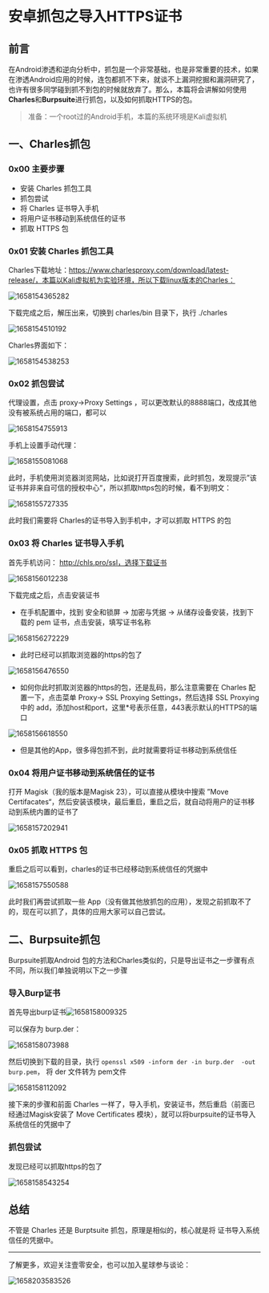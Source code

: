 # 安卓抓包之导入HTTPS证书

## 前言

在Android渗透和逆向分析中，抓包是一个非常基础，也是非常重要的技术，如果在渗透Android应用的时候，连包都抓不下来，就谈不上漏洞挖掘和漏洞研究了，也许有很多同学碰到抓不到包的时候就放弃了。那么，本篇将会讲解如何使用**Charles**和**Burpsuite**进行抓包，以及如何抓取HTTPS的包。

> 准备：一个root过的Android手机，本篇的系统环境是Kali虚拟机

## 一、Charles抓包

### 0x00 主要步骤

+ 安装 Charles 抓包工具
+ 抓包尝试
+ 将 Charles 证书导入手机
+ 将用户证书移动到系统信任的证书
+ 抓取 HTTPS 包

### 0x01 安装 Charles 抓包工具

Charles下载地址：https://www.charlesproxy.com/download/latest-release/，本篇以Kali虚拟机为实验环境，所以下载linux版本的Charles：

![1658154365282](安卓抓包-导入HTTPS证书.assets/1658154365282.png)

下载完成之后，解压出来，切换到 charles/bin 目录下，执行 ./charles

![1658154510192](安卓抓包-导入HTTPS证书.assets/1658154510192.png)

Charles界面如下：

![1658154538253](安卓抓包-导入HTTPS证书.assets/1658154538253.png)

### 0x02 抓包尝试

代理设置，点击 proxy->Proxy Settings ，可以更改默认的8888端口，改成其他没有被系统占用的端口，都可以

![1658154755913](安卓抓包-导入HTTPS证书.assets/1658154755913.png)

手机上设置手动代理：

![1658155081068](安卓抓包-导入HTTPS证书.assets/1658155081068.png)

此时，手机使用浏览器浏览网站，比如说打开百度搜索，此时抓包，发现提示”该证书并非来自可信的授权中心“，所以抓取https包的时候，看不到明文：

![1658155727335](安卓抓包-导入HTTPS证书.assets/1658155727335.png)

此时我们需要将 Charles的证书导入到手机中，才可以抓取 HTTPS 的包

### 0x03 将 Charles 证书导入手机

首先手机访问： http://chls.pro/ssl，选择下载证书

![1658156012238](安卓抓包-导入HTTPS证书.assets/1658156012238.png)

下载完成之后，点击安装证书

+ 在手机配置中，找到 安全和锁屏 -> 加密与凭据 -> 从储存设备安装，找到下载的 pem 证书，点击安装，填写证书名称

![1658156272229](安卓抓包-导入HTTPS证书.assets/1658156272229.png)

+ 此时已经可以抓取浏览器的https的包了

![1658156476550](安卓抓包-导入HTTPS证书.assets/1658156476550.png)

+ 如何你此时抓取浏览器的https的包，还是乱码，那么注意需要在 Charles 配置一下，点击菜单 Proxy-> SSL Proxying Settings，然后选择 SSL Proxying中的 add，添加host和port，这里*号表示任意，443表示默认的HTTPS的端口

![1658156618550](安卓抓包-导入HTTPS证书.assets/1658156618550.png)

+ 但是其他的App，很多得包抓不到，此时就需要将证书移动到系统信任

### 0x04 将用户证书移动到系统信任的证书

打开 Magisk（我的版本是Magisk 23），可以直接从模块中搜索 ”Move Certifacates“，然后安装该模块，最后重启，重启之后，就自动将用户的证书移动到系统内置的证书了

![1658157202941](安卓抓包-导入HTTPS证书.assets/1658157202941.png)

### 0x05 抓取 HTTPS 包

重启之后可以看到，charles的证书已经移动到系统信任的凭据中

![1658157550588](安卓抓包-导入HTTPS证书.assets/1658157550588.png)

此时我们再尝试抓取一些 App（没有做其他放抓包的应用），发现之前抓取不了的，现在可以抓了，具体的应用大家可以自己尝试。

## 二、Burpsuite抓包

Burpsuite抓取Android 包的方法和Charles类似的，只是导出证书之一步骤有点不同，所以我们单独说明以下之一步骤

### 导入Burp证书

首先导出burp证书![1658158009325](安卓抓包-导入HTTPS证书.assets/1658158009325.png)

可以保存为 burp.der：

![1658158073988](安卓抓包-导入HTTPS证书.assets/1658158073988.png)

然后切换到下载的目录，执行 `openssl x509 -inform der -in burp.der  -out burp.pem`， 将 der 文件转为 pem文件

![1658158112092](安卓抓包-导入HTTPS证书.assets/1658158112092.png)

接下来的步骤和前面 Charles 一样了，导入手机，安装证书，然后重启（前面已经通过Magisk安装了 Move Certificates 模块），就可以将burpsuite的证书导入系统信任的凭据中了

### 抓包尝试

发现已经可以抓取https的包了

![1658158543254](安卓抓包-导入HTTPS证书.assets/1658158543254.png)

## 总结

不管是 Charles 还是 Burptsuite 抓包，原理是相似的，核心就是将 证书导入系统信任的凭据中。



-------

了解更多，欢迎关注壹零安全，也可以加入星球参与谈论：

![1658203583526](%E5%AE%89%E5%8D%93%E6%8A%93%E5%8C%85-%E5%AF%BC%E5%85%A5HTTPS%E8%AF%81%E4%B9%A6.assets/1658203583526.png)

